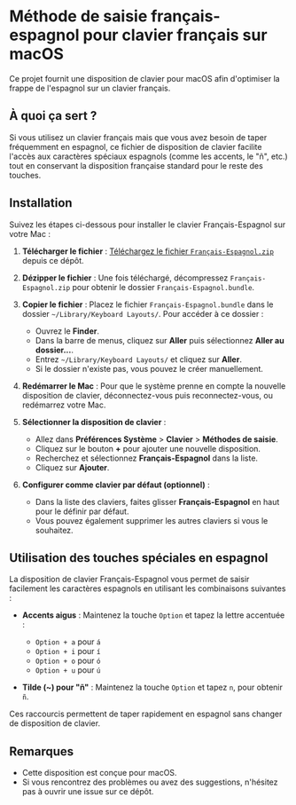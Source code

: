# Méthode de saisie français-espagnol pour clavier français sur macOS

Ce projet fournit une disposition de clavier pour macOS afin d'optimiser la frappe de l'espagnol sur un clavier français.

## À quoi ça sert ?

Si vous utilisez un clavier français mais que vous avez besoin de taper fréquemment en espagnol, ce fichier de disposition de clavier facilite l'accès aux caractères spéciaux espagnols (comme les accents, le "ñ", etc.) tout en conservant la disposition française standard pour le reste des touches.

## Installation

Suivez les étapes ci-dessous pour installer le clavier Français-Espagnol sur votre Mac :

1. **Télécharger le fichier** : [Téléchargez le fichier `Français-Espagnol.zip`](https://github.com/jystervinou/clavier-mac-fr-es/raw/refs/heads/main/Français-Espagnol.zip) depuis ce dépôt.

2. **Dézipper le fichier** : Une fois téléchargé, décompressez `Français-Espagnol.zip` pour obtenir le dossier `Français-Espagnol.bundle`.

3. **Copier le fichier** : Placez le fichier `Français-Espagnol.bundle` dans le dossier `~/Library/Keyboard Layouts/`. Pour accéder à ce dossier :
   - Ouvrez le **Finder**.
   - Dans la barre de menus, cliquez sur **Aller** puis sélectionnez **Aller au dossier...**.
   - Entrez `~/Library/Keyboard Layouts/` et cliquez sur **Aller**.
   - Si le dossier n'existe pas, vous pouvez le créer manuellement.

4. **Redémarrer le Mac** : Pour que le système prenne en compte la nouvelle disposition de clavier, déconnectez-vous puis reconnectez-vous, ou redémarrez votre Mac.

5. **Sélectionner la disposition de clavier** :
   - Allez dans **Préférences Système** > **Clavier** > **Méthodes de saisie**.
   - Cliquez sur le bouton **+** pour ajouter une nouvelle disposition.
   - Recherchez et sélectionnez **Français-Espagnol** dans la liste.
   - Cliquez sur **Ajouter**.

6. **Configurer comme clavier par défaut (optionnel)** :
   - Dans la liste des claviers, faites glisser **Français-Espagnol** en haut pour le définir par défaut.
   - Vous pouvez également supprimer les autres claviers si vous le souhaitez.

## Utilisation des touches spéciales en espagnol

La disposition de clavier Français-Espagnol vous permet de saisir facilement les caractères espagnols en utilisant les combinaisons suivantes :

- **Accents aigus** : Maintenez la touche `Option` et tapez la lettre accentuée :
  - `Option + a` pour `á`
  - `Option + i` pour `í`
  - `Option + o` pour `ó`
  - `Option + u` pour `ú`

- **Tilde (~) pour "ñ"** : Maintenez la touche `Option` et tapez `n`, pour obtenir `ñ`.

Ces raccourcis permettent de taper rapidement en espagnol sans changer de disposition de clavier.

## Remarques

- Cette disposition est conçue pour macOS.
- Si vous rencontrez des problèmes ou avez des suggestions, n'hésitez pas à ouvrir une issue sur ce dépôt.
